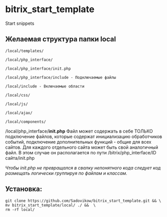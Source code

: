 # bitrix_start_template
Start snippets

## Желаемая структура папки local
    /local/templates/
    
    /local/php_interface/
    
    /local/php_interface/init.php
    
    /local/php_interface/include - Подключаемые файлы 
    
    /local/include - Включаемые области
    
    /local/css/
    
    /local/js/
    
    /local/ajax/
    
    /local/components/

/local/php_interface/**init.php** Файл может содержать в себе ТОЛЬКО подключение файлов, которые содержат инициализацию обработчиков событий, подключение дополнительных функций - общие для всех сайтов. Для каждого отдельного сайта может быть свой аналогичный файл. В этом случае он располагается по пути /bitrix/php_interface/ID сайта/init.php

*Чтобы init.php не превращался в свалку непонятного кода следует код размещать логически группируя по файлам и классам.*


## Установка:

```
git clone https://github.com/Sadovikow/bitrix_start_template.git && \
mv bitrix_start_template/local/ ./ &&  \
rm -rf local/
```
